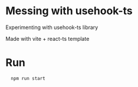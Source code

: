 # Messing with usehook-ts
Experimenting with usehook-ts library

Made with vite + react-ts template

# Run
      npm run start
